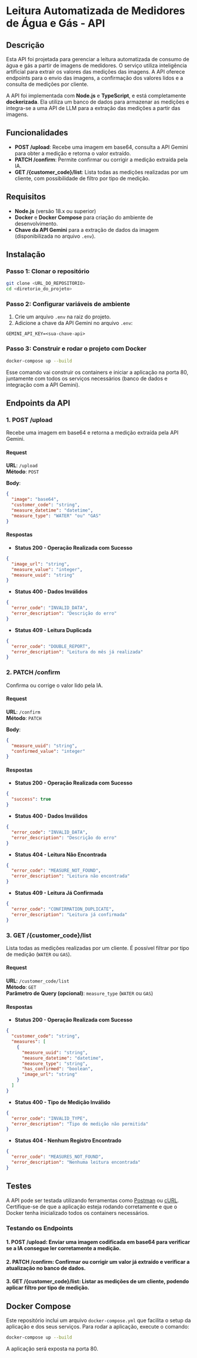 # Leitura Automatizada de Medidores de Água e Gás - API

## Descrição

Esta API foi projetada para gerenciar a leitura automatizada de consumo de água e gás a partir de imagens de medidores. O serviço utiliza inteligência artificial para extrair os valores das medições das imagens. A API oferece endpoints para o envio das imagens, a confirmação dos valores lidos e a consulta de medições por cliente.

A API foi implementada com **Node.js** e **TypeScript**, e está completamente **dockerizada**. Ela utiliza um banco de dados para armazenar as medições e integra-se a uma API de LLM para a extração das medições a partir das imagens.

## Funcionalidades

- **POST /upload**: Recebe uma imagem em base64, consulta a API Gemini para obter a medição e retorna o valor extraído.
- **PATCH /confirm**: Permite confirmar ou corrigir a medição extraída pela IA.
- **GET /{customer_code}/list**: Lista todas as medições realizadas por um cliente, com possibilidade de filtro por tipo de medição.

## Requisitos

- **Node.js** (versão 18.x ou superior)
- **Docker** e **Docker Compose** para criação do ambiente de desenvolvimento.
- **Chave da API Gemini** para a extração de dados da imagem (disponibilizada no arquivo `.env`).

## Instalação

### Passo 1: Clonar o repositório

```bash
git clone <URL_DO_REPOSITORIO>
cd <diretorio_do_projeto>
```

### Passo 2: Configurar variáveis de ambiente

1. Crie um arquivo `.env` na raiz do projeto.
2. Adicione a chave da API Gemini no arquivo `.env`:

```
GEMINI_API_KEY=<sua-chave-api>
```

### Passo 3: Construir e rodar o projeto com Docker

```bash
docker-compose up --build
```

Esse comando vai construir os containers e iniciar a aplicação na porta 80, juntamente com todos os serviços necessários (banco de dados e integração com a API Gemini).

## Endpoints da API

### 1. **POST /upload**

Recebe uma imagem em base64 e retorna a medição extraída pela API Gemini.

#### Request

**URL**: `/upload`  
**Método**: `POST`

**Body**:

```json
{
  "image": "base64",
  "customer_code": "string",
  "measure_datetime": "datetime",
  "measure_type": "WATER" "ou" "GAS"
}
```

#### Respostas

- **Status 200 - Operação Realizada com Sucesso**

```json
{
  "image_url": "string",
  "measure_value": "integer",
  "measure_uuid": "string"
}
```

- **Status 400 - Dados Inválidos**

```json
{
  "error_code": "INVALID_DATA",
  "error_description": "Descrição do erro"
}
```

- **Status 409 - Leitura Duplicada**

```json
{
  "error_code": "DOUBLE_REPORT",
  "error_description": "Leitura do mês já realizada"
}
```

### 2. **PATCH /confirm**

Confirma ou corrige o valor lido pela IA.

#### Request

**URL**: `/confirm`  
**Método**: `PATCH`

**Body**:

```json
{
  "measure_uuid": "string",
  "confirmed_value": "integer"
}
```

#### Respostas

- **Status 200 - Operação Realizada com Sucesso**

```json
{
  "success": true
}
```

- **Status 400 - Dados Inválidos**

```json
{
  "error_code": "INVALID_DATA",
  "error_description": "Descrição do erro"
}
```

- **Status 404 - Leitura Não Encontrada**

```json
{
  "error_code": "MEASURE_NOT_FOUND",
  "error_description": "Leitura não encontrada"
}
```

- **Status 409 - Leitura Já Confirmada**

```json
{
  "error_code": "CONFIRMATION_DUPLICATE",
  "error_description": "Leitura já confirmada"
}
```

### 3. **GET /{customer_code}/list**

Lista todas as medições realizadas por um cliente. É possível filtrar por tipo de medição (`WATER` ou `GAS`).

#### Request

**URL**: `/customer_code/list`  
**Método**: `GET`  
**Parâmetro de Query (opcional)**: `measure_type` (`WATER` ou `GAS`)

#### Respostas

- **Status 200 - Operação Realizada com Sucesso**

```json
{
  "customer_code": "string",
  "measures": [
    {
      "measure_uuid": "string",
      "measure_datetime": "datetime",
      "measure_type": "string",
      "has_confirmed": "boolean",
      "image_url": "string"
    }
  ]
}
```

- **Status 400 - Tipo de Medição Inválido**

```json
{
  "error_code": "INVALID_TYPE",
  "error_description": "Tipo de medição não permitida"
}
```

- **Status 404 - Nenhum Registro Encontrado**

```json
{
  "error_code": "MEASURES_NOT_FOUND",
  "error_description": "Nenhuma leitura encontrada"
}
```

## Testes

A API pode ser testada utilizando ferramentas como [Postman](https://www.postman.com/) ou [cURL](https://curl.se/). Certifique-se de que a aplicação esteja rodando corretamente e que o Docker tenha inicializado todos os containers necessários.

### Testando os Endpoints

#### 1. **POST /upload**: Enviar uma imagem codificada em base64 para verificar se a IA consegue ler corretamente a medição.

#### 2. **PATCH /confirm**: Confirmar ou corrigir um valor já extraído e verificar a atualização no banco de dados.

#### 3. **GET /{customer_code}/list**: Listar as medições de um cliente, podendo aplicar filtro por tipo de medição.

## Docker Compose

Este repositório inclui um arquivo `docker-compose.yml` que facilita o setup da aplicação e dos seus serviços. Para rodar a aplicação, execute o comando:

```bash
docker-compose up --build
```

A aplicação será exposta na porta 80.
